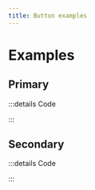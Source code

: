 ```yaml
---
title: Button examples
---
```


# Examples

## Primary

<PreviewIframe src="./stories/primary/story.html" />

:::details Code

<SimpleTabs :items="['app.twig']">
  <template #content-1>

<<< ./components/atoms/Button/stories/primary/app.twig

  </template>
</SimpleTabs>

:::

## Secondary

<PreviewIframe src="./stories/secondary/story.html" />

:::details Code

<SimpleTabs :items="['app.twig']">
  <template #content-1>

<<< ./components/atoms/Button/stories/secondary/app.twig

  </template>
</SimpleTabs>

:::

